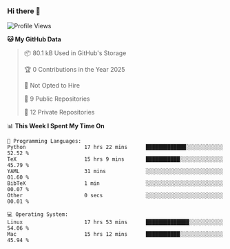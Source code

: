 ### Hi there 👋

<!--
**huayuan4396/huayuan4396** is a ✨ _special_ ✨ repository because its `README.md` (this file) appears on your GitHub profile.

Here are some ideas to get you started:

- 🔭 I’m currently working on ...
- 🌱 I’m currently learning ...
- 👯 I’m looking to collaborate on ...
- 🤔 I’m looking for help with ...
- 💬 Ask me about ...
- 📫 How to reach me: ...
- 😄 Pronouns: ...
- ⚡ Fun fact: ...
-->

<!--START_SECTION:waka-->
![Profile Views](http://img.shields.io/badge/Profile%20Views-1-blue)

**🐱 My GitHub Data** 

> 📦 80.1 kB Used in GitHub's Storage 
 > 
> 🏆 0 Contributions in the Year 2025
 > 
> 🚫 Not Opted to Hire
 > 
> 📜 9 Public Repositories 
 > 
> 🔑 12 Private Repositories 
 > 
📊 **This Week I Spent My Time On** 

```text
💬 Programming Languages: 
Python                   17 hrs 22 mins      █████████████░░░░░░░░░░░░   52.52 % 
TeX                      15 hrs 9 mins       ███████████░░░░░░░░░░░░░░   45.79 % 
YAML                     31 mins             ░░░░░░░░░░░░░░░░░░░░░░░░░   01.60 % 
BibTeX                   1 min               ░░░░░░░░░░░░░░░░░░░░░░░░░   00.07 % 
Other                    0 secs              ░░░░░░░░░░░░░░░░░░░░░░░░░   00.01 % 

💻 Operating System: 
Linux                    17 hrs 53 mins      ██████████████░░░░░░░░░░░   54.06 % 
Mac                      15 hrs 12 mins      ███████████░░░░░░░░░░░░░░   45.94 % 
```


<!--END_SECTION:waka-->
